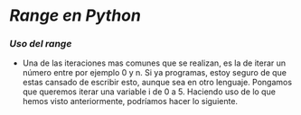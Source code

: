 # **_Range en Python_**

### **_Uso del range_**

- Una de las iteraciones mas comunes que se realizan, es la de iterar un número entre por ejemplo 0 y n. Si ya programas, estoy seguro de que estas cansado de escribir esto, aunque sea en otro lenguaje. Pongamos que queremos iterar una variable i de 0 a 5. Haciendo uso de lo que hemos visto anteriormente, podríamos hacer lo siguiente.
